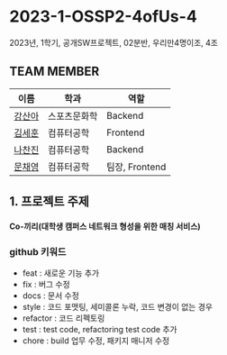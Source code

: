 # 2023-1-OSSP2-4ofUs-4
2023년, 1학기, 공개SW프로젝트, 02분반, 우리만4명이조, 4조

## TEAM MEMBER
|이름|학과|역할|
|----|---|---|
|[강산아](https://github.com/gsandoo)|스포츠문화학|Backend|
|[김세훈](https://github.com/khoon9)|컴퓨터공학|Frontend|
|[나찬진](https://github.com/ckswls56)|컴퓨터공학|Backend|
|[문채영](https://github.com/bbabbi)|컴퓨터공학|팀장, Frontend|

## 1. 프로젝트 주제
<div>
<h4> Co-끼리(대학생 캠퍼스 네트워크 형성을 위한 매칭 서비스)
</div>

  ### github 키워드
- feat : 새로운 기능 추가
- fix : 버그 수정
- docs : 문서 수정
- style : 코드 포맷팅, 세미콜론 누락, 코드 변경이 없는 경우
- refactor : 코드 리펙토링
- test : test code, refactoring test code 추가
- chore : build 업무 수정, 패키지 매니저 수정
